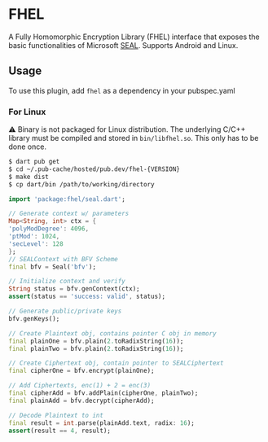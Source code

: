 <!--
This README describes the package. If you publish this package to pub.dev,
this README's contents appear on the landing page for your package.

For information about how to write a good package README, see the guide for
[writing package pages](https://dart.dev/guides/libraries/writing-package-pages).

For general information about developing packages, see the Dart guide for
[creating packages](https://dart.dev/guides/libraries/create-library-packages)
and the Flutter guide for
[developing packages and plugins](https://flutter.dev/developing-packages).
-->

# FHEL

A Fully Homomorphic Encryption Library (FHEL) interface that exposes the basic functionalities of Microsoft [SEAL](https://github.com/microsoft/SEAL). Supports Android and Linux.

## Usage

To use this plugin, add `fhel` as a dependency in your pubspec.yaml

### For Linux

⚠️ Binary is not packaged for Linux distribution. The underlying C/C++ library must be compiled and stored in `bin/libfhel.so`. This only has to be done once.

```bash
$ dart pub get
$ cd ~/.pub-cache/hosted/pub.dev/fhel-{VERSION}
$ make dist
$ cp dart/bin /path/to/working/directory
```

```dart
import 'package:fhel/seal.dart';

// Generate context w/ parameters
Map<String, int> ctx = {
'polyModDegree': 4096,
'ptMod': 1024,
'secLevel': 128
};
// SEALContext with BFV Scheme
final bfv = Seal('bfv');

// Initialize context and verify
String status = bfv.genContext(ctx);
assert(status == 'success: valid', status);

// Generate public/private keys
bfv.genKeys();

// Create Plaintext obj, contains pointer C obj in memory
final plainOne = bfv.plain(2.toRadixString(16));
final plainTwo = bfv.plain(2.toRadixString(16));

// Create Ciphertext obj, contain pointer to SEALCiphertext
final cipherOne = bfv.encrypt(plainOne);

// Add Ciphertexts, enc(1) + 2 = enc(3)
final cipherAdd = bfv.addPlain(cipherOne, plainTwo);
final plainAdd = bfv.decrypt(cipherAdd);

// Decode Plaintext to int
final result = int.parse(plainAdd.text, radix: 16);
assert(result == 4, result);

```
